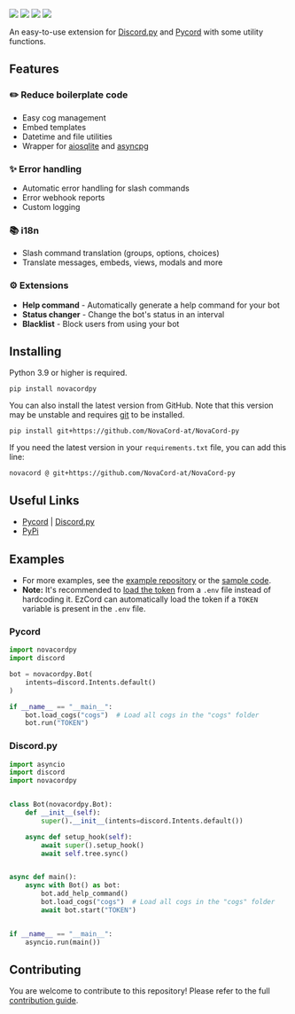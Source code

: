 
[![](https://img.shields.io/discord/1088405118392750121?label=discord&style=for-the-badge&logo=discord&color=5865F2&logoColor=white)](https://discord.gg/7GnUwbStKA)
[![](https://img.shields.io/pypi/v/novacordpy.svg?style=for-the-badge&logo=pypi&color=yellow&logoColor=white)](https://pypi.org/project/novacordpy/)
[![](https://img.shields.io/github/license/NovaCord-at/NovaCord-py)](https://github.com/NovaCord-at/NovaCord-py/blob/main/LICENSE)
[![](https://aschey.tech/tokei/github/NovaCord-at/NovaCord-py?style=for-the-badge)](https://github.com/NovaCord-at/NovaCord-py)

An easy-to-use extension for [Discord.py](https://github.com/Rapptz/discord.py)
and [Pycord](https://github.com/Pycord-Development/pycord) with some utility functions.

## Features
### ✏️ Reduce boilerplate code
- Easy cog management
- Embed templates
- Datetime and file utilities
- Wrapper for [aiosqlite](https://github.com/omnilib/aiosqlite) and [asyncpg](https://github.com/MagicStack/asyncpg)

### ✨ Error handling
- Automatic error handling for slash commands
- Error webhook reports
- Custom logging

### 📚 i18n
- Slash command translation (groups, options, choices)
- Translate messages, embeds, views, modals and more

### ⚙️ Extensions
- **Help command** - Automatically generate a help command for your bot
- **Status changer** - Change the bot's status in an interval
- **Blacklist** - Block users from using your bot

## Installing
Python 3.9 or higher is required.
```
pip install novacordpy
```
You can also install the latest version from GitHub. Note that this version may be unstable
and requires [git](https://git-scm.com/downloads) to be installed.
```
pip install git+https://github.com/NovaCord-at/NovaCord-py
```
If you need the latest version in your `requirements.txt` file, you can add this line:
```
novacord @ git+https://github.com/NovaCord-at/NovaCord-py
```

## Useful Links
- [Pycord](https://docs.pycord.dev/) | [Discord.py](https://discordpy.readthedocs.io/en/stable/)
- [PyPi](https://pypi.org/project/ezcord/)

## Examples
- For more examples, see the [example repository](https://github.com/tibue99/ezcord_template)
or the [sample code](https://ezcord.readthedocs.io/en/latest/examples/examples.html).
- **Note:** It's recommended to [load the token](https://guide.pycord.dev/getting-started/creating-your-first-bot#protecting-tokens) from a `.env` file instead of hardcoding it.
EzCord can automatically load the token if a `TOKEN` variable is present in the `.env` file.

### Pycord

```py
import novacordpy
import discord

bot = novacordpy.Bot(
    intents=discord.Intents.default()
)

if __name__ == "__main__":
    bot.load_cogs("cogs")  # Load all cogs in the "cogs" folder
    bot.run("TOKEN")
```

### Discord.py

```py
import asyncio
import discord
import novacordpy


class Bot(novacordpy.Bot):
    def __init__(self):
        super().__init__(intents=discord.Intents.default())

    async def setup_hook(self):
        await super().setup_hook()
        await self.tree.sync()


async def main():
    async with Bot() as bot:
        bot.add_help_command()
        bot.load_cogs("cogs")  # Load all cogs in the "cogs" folder
        await bot.start("TOKEN")


if __name__ == "__main__":
    asyncio.run(main())
```

## Contributing
You are welcome to contribute to this repository! Please refer to the full [contribution guide](https://ezcord.readthedocs.io/en/latest/pages/contributing.html).
